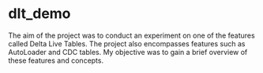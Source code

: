 # dlt_demo

The aim of the project was to conduct an experiment on one of the features called Delta Live Tables. The project also encompasses features such as AutoLoader and CDC tables. My objective was to gain a brief overview of these features and concepts.






